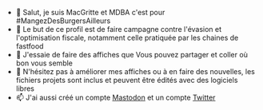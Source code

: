 - 👋 Salut, je suis MacGritte et MDBA c'est pour #MangezDesBurgersAilleurs
- 👀 Le but de ce profil est de faire campagne contre l'évasion et l'optimisation fiscale, notamment celle pratiquée par les chaines de fastfood
- 🌱 J'essaie de faire des affiches que Vous pouvez partager et coller où bon vous semble
- 💞️ N'hésitez pas à améliorer mes affiches ou à en faire des nouvelles, les fichiers projets sont inclus et peuvent être édités avec des logiciels libres
- 📫 J'ai aussi créé un compte [Mastodon](https://mastodon.pirateparty.be/@mangezdesburgersailleurs) et un compte [Twitter](https://twitter.com/GritteMac)

<!---
mdba-fr/mdba-fr is a ✨ special ✨ repository because its `README.md` (this file) appears on your GitHub profile.
You can click the Preview link to take a look at your changes.
--->
